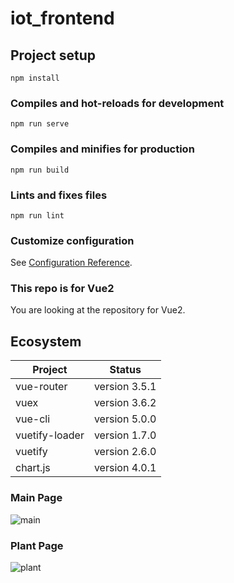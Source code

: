 # iot_frontend

## Project setup
```
npm install
```

### Compiles and hot-reloads for development
```
npm run serve
```

### Compiles and minifies for production
```
npm run build
```

### Lints and fixes files
```
npm run lint
```

### Customize configuration
See [Configuration Reference](https://cli.vuejs.org/config/).

### This repo is for Vue2
You are looking at the repository for Vue2.

## Ecosystem

| Project               | Status                                                                                                   |
| --------------------- | ------------------------------------------------------------ |
| vue-router         | version 3.5.1                   |                   
| vuex                | version 3.6.2                           |
| vue-cli             | version 5.0.0                         | 
| vuetify-loader          | version 1.7.0                   | 
| vuetify | version 2.6.0 | 
| chart.js | version 4.0.1 |

### Main Page
![main](https://user-images.githubusercontent.com/101397432/203062418-fa48a131-ebbf-436a-b4d4-c44fff0503de.png)

### Plant Page
![plant](https://user-images.githubusercontent.com/101397432/203062663-eb20caaf-dcf1-43dc-84e8-1dea9752ba39.png)
